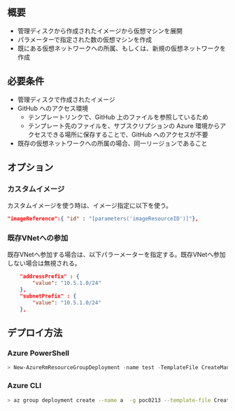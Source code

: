 ## 概要
- 管理ディスクから作成されたイメージから仮想マシンを展開
- パラメーターで指定された数の仮想マシンを作成
- 既にある仮想ネットワークへの所属、もしくは、新規の仮想ネットワークを作成


## 必要条件
- 管理ディスクで作成されたイメージ
- GitHub へのアクセス環境
    - テンプレートリンクで、GitHub 上のファイルを参照しているため
    - テンプレート先のファイルを、サブスクリプションの Azure 環境からアクセスできる場所に保存することで、GitHub へのアクセスが不要
- 既存の仮想ネットワークへの所属の場合、同一リージョンであること

## オプション
### カスタムイメージ
カスタムイメージを使う時は、イメージ指定に以下を使う。

```json
"imageReference":{ "id" : "[parameters('imageResourceID')]"}, 
```
### 既存VNetへの参加
既存VNetへ参加する場合は、以下パラーメーターを指定する。既存VNetへ参加しない場合は無視される。

```json
    "addressPrefix" : {
        "value": "10.5.1.0/24"
    },
    "subnetPrefix" : {
        "value": "10.5.1.0/24"
    },
```

## デプロイ方法

### Azure PowerShell

```PowerShell
> New-AzureRmResourceGroupDeployment -name test -TemplateFile CreateManyVM_ManagedDisk.json -TemplateParameterFile CreateManyVM_ManagedDisk_parameter.json -ResourceGroupName test1212
```

### Azure CLI

```bash
> az group deployment create --name a  -g poc0213 --template-file CreateManyVM_ManagedDisk.json --parameters CreateManyVM_ManagedDisk_parameter.json
```